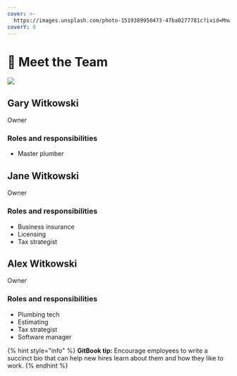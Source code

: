 ```yaml
---
cover: >-
  https://images.unsplash.com/photo-1519389950473-47ba0277781c?ixid=MnwxMjA3fDB8MHxwaG90by1wYWdlfHx8fGVufDB8fHx8&ixlib=rb-1.2.1&auto=format&fit=crop&w=2970&q=80
coverY: 0
---
```


# 👋 Meet the Team


 ![](https://images.squarespace-cdn.com/content/v1/5f1a1b1aa261bd312904ad74/a473be59-2b28-4bea-99e1-f9604637a589/family.jpg?format=1000w)

## Gary Witkowski

Owner

### Roles and responsibilities
* Master plumber

## Jane Witkowski

Owner

### Roles and responsibilities
* Business insurance
* Licensing
* Tax strategist

## Alex Witkowski

Owner

### Roles and responsibilities
* Plumbing tech
* Estimating
* Tax strategist
* Software manager

{% hint style="info" %}
**GitBook tip:** Encourage employees to write a succinct bio that can help new hires learn about them and how they like to work.
{% endhint %}
